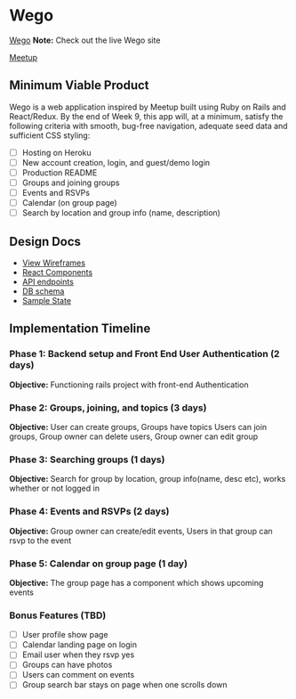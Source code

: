 # Wego

[Wego][heroku] **Note:** Check out the live Wego site

[Meetup][meetup]

[heroku]: http://www.wego.herokuapp.com
[meetup]: https://www.meetup.com/

## Minimum Viable Product

Wego is a web application inspired by Meetup built using Ruby on Rails
and React/Redux.  By the end of Week 9, this app will, at a minimum, satisfy the following criteria with smooth, bug-free navigation, adequate seed data and sufficient CSS styling:

- [ ] Hosting on Heroku
- [ ] New account creation, login, and guest/demo login
- [ ] Production README
- [ ] Groups and joining groups
- [ ] Events and RSVPs
- [ ] Calendar (on group page)
- [ ] Search by location and group info (name, description)

## Design Docs
* [View Wireframes][wireframes]
* [React Components][components]
* [API endpoints][api-endpoints]
* [DB schema][schema]
* [Sample State][sample-state]

[wireframes]: docs/wireframes
[components]: docs/component-hierarchy.md
[sample-state]: docs/sample-state.md
[api-endpoints]: docs/api-endpoints.md
[schema]: docs/schema.md

## Implementation Timeline

### Phase 1: Backend setup and Front End User Authentication (2 days)

**Objective:** Functioning rails project with front-end Authentication

### Phase 2: Groups, joining, and topics (3 days)

**Objective:**
User can create groups,
Groups have topics
Users can join groups,
Group owner can delete users,
Group owner can edit group

### Phase 3: Searching groups (1 days)

**Objective:** Search for group by location, group info(name, desc etc), works whether or not logged in


### Phase 4: Events and RSVPs (2 days)

**Objective:**
Group owner can create/edit events,
Users in that group can rsvp to the event

### Phase 5: Calendar on group page (1 day)

**Objective:** The group page has a component which shows upcoming events

### Bonus Features (TBD)
- [ ] User profile show page
- [ ] Calendar landing page on login
- [ ] Email user when they rsvp yes
- [ ] Groups can have photos
- [ ] Users can comment on events
- [ ] Group search bar stays on page when one scrolls down
